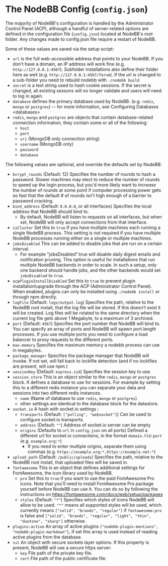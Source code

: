 The NodeBB Config (`config.json`)
=================================

The majority of NodeBB's configuration is handled by the Administrator
Control Panel (ACP), although a handful of server-related options are
defined in the configuration file (`config.json`) located at NodeBB's
root folder. Any changes made to config.json file require a restart of NodeBB.

Some of these values are saved via the setup script:

* `url` is the full web-accessible address that points to your NodeBB.
    If you don't have a domain, an IP address will work fine (e.g.
    `http://127.0.0.1:4567`). Subfolder installations also define their
    folder here as well (e.g. `http://127.0.0.1:4567/forum`). If the url is
    changed to a sub-folder you need to rebuild nodebb with `./nodebb build`
* `secret` is a text string used to hash cookie sessions. If the
    secret is changed, all existing sessons will no longer validate and
    users will need to log in again.
* `database` defines the primary database used by NodeBB. (e.g.
    `redis`, `mongo` or `postgres`) -- for more information, see
    Configuring Databases &lt;databases&gt;
* `redis`, `mongo` and `postgres` are objects that contain database-related
    connection information, they contain some or all of the following:
    * `host`
    * `port`
    * `uri` (MongoDB only connection string)
    * `username` (MongoDB only)
    * `password`
    * `database`

The following values are optional, and override the defaults set by
NodeBB:

* `bcrypt_rounds` (Default: 12) Specifies the number of rounds to hash
    a password. Slower machines may elect to reduce the number of rounds
    to speed up the login process, but you'd more likely want to
    *increase* the number of rounds at some point if computer processing
    power gets so fast that the default \# of rounds isn't high enough
    of a barrier to password cracking.
* `bind_address` (Default: `0.0.0.0`, or all interfaces) Specifies the local address that NodeBB should bind to.
    - By default, NodeBB will listen to requests on all interfaces, but when set, NodeBB will only accept connections from that interface.
* `isCluster` Set this to `true` if you have multiple machines each running a single NodeBB process. This setting is not required if you have multiple NodeBB processes running either on a single or multiple machines.
* `jobsDisabled` This can be added to disable jobs that are run on a certain interval.
    - For example "jobsDisabled":true will disable daily digest emails and notification pruning. This option is useful for installations that run multiple NodeBB backends in order to scale. In such a setup, only one backend should handle jobs, and the other backends would set `jobsDisabled` to `true`.
* `acpPluginInstallDisabled` Set this to `true` to prevent plugin installation\upgrade through the ACP (Administrator Control Panel). When enabled, plugins can only be installed using `./nodebb install` or through npm directly.
* `logFile` (Default: `logs/output.log`) Specifies the path, relative to the NodeBB root install, that the log file will be stored. If this doesn't exist it will be created. Log files will be rotated to the same directory when the current log file gets above 1 Megabyte, to a maximum of 3 archived.
* `port` (Default: `4567`) Specifies the port number that NodeBB will
    bind to. You can specify an array of ports and NodeBB will spawn
    port.length processes. If you use multiple ports you need to
    configure a load balancer to proxy requests to the different ports.
* `max-memory` Specifies the maximum memory a nodebb process can use in megabytes. 
* `package_manager` Specifies the package manager that NodeBB will invoke. If not set, will fall back to lockfile detection (and if no lockfiles are present, will use npm.)
* `sessionKey` (Default: `express.sid`) Specifies the session key to use.
* `session_store` This is an object similar to the `redis`, `mongo` or `postgres` block. It defines a database to use for sessions. For example by setting this to a different redis instance you can separate your data and sessions into two different redis instances.
    * `name` (Name of database to use `redis`, `mongo` or `postgres`)
    * other settings are identical to the database block for the datastore.
* `socket.io` A hash with socket.io settings :
    * `transports` (Default: `["polling", "websocket"]`) Can be used to configure socket.io transports.
    * `address` (Default: `""`) Address of socket.io server can be empty
    * `origins` (Defaults to `url` in `config.json` on all ports) Defined a different url for socket.io connections, in the format `domain.tld:port` (e.g. `example.org:*`)
        * If you need to enter multiple origins, separate them using commas (e.g. `https://example.org:*,https://example.net:*`)
* `upload_path` (Default: `/public/uploads`) Specifies the path,
    relative to the NodeBB root install, that uploaded files will be
    saved in.
* `fontawesome` This is an object that defines additional settings for FontAwesome, the icon library used by NodeBB.
    * `pro` Set this to `true` if you want to use the paid FontAwesome Pro icons. Note that you'll need to install FontAwesome Pro package yourself before NodeBB can use it. You can do so by following the instructions on https://fontawesome.com/docs/web/setup/packages
    * `styles` (Default: `"*"`) Specifies which styles of icons NodeBB will allow to be used. `"*"` means all supported styles will be used, which currently means `["solid", "brands", "regular"]` if `fontawesome:pro` is false and `["solid", "brands", "regular", "light", "thin", "duotone", "sharp"]` otherwise.
* `plugins:active` An array of active plugins `["nodebb-plugin-mentions", "nodebb-plugin-markdown"]`, if set this array is used instead of reading active plugins from the database.
* `ssl` An object with secure sockets layer options. If this property is present, NodeBB will use a secure https server:
    * `key` File path of the private key file.
    * `cert` File path of the public certificate file.
